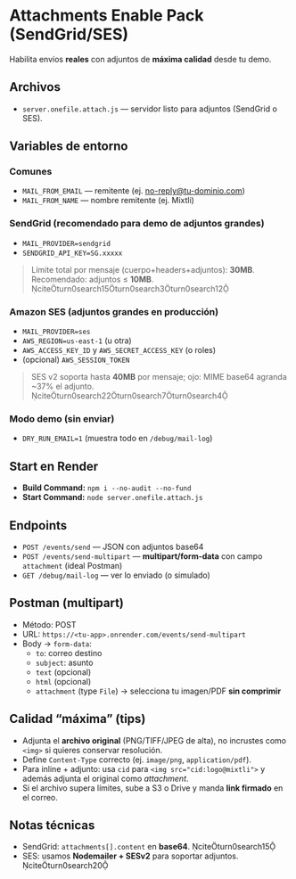 # Attachments Enable Pack (SendGrid/SES)

Habilita envíos **reales** con adjuntos de **máxima calidad** desde tu demo.

## Archivos
- `server.onefile.attach.js` — servidor listo para adjuntos (SendGrid o SES).

## Variables de entorno
### Comunes
- `MAIL_FROM_EMAIL` — remitente (ej. no-reply@tu-dominio.com)
- `MAIL_FROM_NAME`  — nombre remitente (ej. Mixtli)

### SendGrid (recomendado para demo de adjuntos grandes)
- `MAIL_PROVIDER=sendgrid`
- `SENDGRID_API_KEY=SG.xxxxx`

> Límite total por mensaje (cuerpo+headers+adjuntos): **30MB**. Recomendado: adjuntos ≤ **10MB**. citeturn0search15turn0search3turn0search12

### Amazon SES (adjuntos grandes en producción)
- `MAIL_PROVIDER=ses`
- `AWS_REGION=us-east-1` (u otra)
- `AWS_ACCESS_KEY_ID` y `AWS_SECRET_ACCESS_KEY` (o roles)
- (opcional) `AWS_SESSION_TOKEN`

> SES v2 soporta hasta **40MB** por mensaje; ojo: MIME base64 agranda ~37% el adjunto. citeturn0search22turn0search7turn0search4

### Modo demo (sin enviar)
- `DRY_RUN_EMAIL=1` (muestra todo en `/debug/mail-log`)

## Start en Render
- **Build Command:** `npm i --no-audit --no-fund`
- **Start Command:** `node server.onefile.attach.js`

## Endpoints
- `POST /events/send` — JSON con adjuntos base64
- `POST /events/send-multipart` — **multipart/form-data** con campo `attachment` (ideal Postman)
- `GET /debug/mail-log` — ver lo enviado (o simulado)

## Postman (multipart)
- Método: POST
- URL: `https://<tu-app>.onrender.com/events/send-multipart`
- Body → `form-data`:
  - `to`: correo destino
  - `subject`: asunto
  - `text` (opcional)
  - `html` (opcional)
  - `attachment` (type `File`) → selecciona tu imagen/PDF **sin comprimir**

## Calidad “máxima” (tips)
- Adjunta el **archivo original** (PNG/TIFF/JPEG de alta), no incrustes como `<img>` si quieres conservar resolución.
- Define `Content-Type` correcto (ej. `image/png`, `application/pdf`).
- Para inline + adjunto: usa `cid` para `<img src="cid:logo@mixtli">` y además adjunta el original como *attachment*.
- Si el archivo supera límites, sube a S3 o Drive y manda **link firmado** en el correo.

## Notas técnicas
- SendGrid: `attachments[].content` en **base64**. citeturn0search15
- SES: usamos **Nodemailer + SESv2** para soportar adjuntos. citeturn0search20
